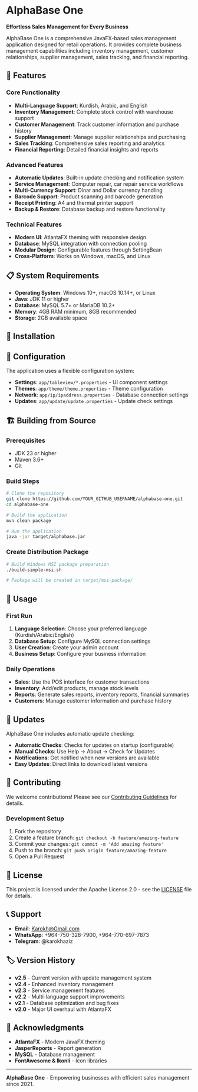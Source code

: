 # AlphaBase One

**Effortless Sales Management for Every Business**

AlphaBase One is a comprehensive JavaFX-based sales management application designed for retail operations. It provides complete business management capabilities including inventory management, customer relationships, supplier management, sales tracking, and financial reporting.

## 🌟 Features

### Core Functionality
- **Multi-Language Support**: Kurdish, Arabic, and English
- **Inventory Management**: Complete stock control with warehouse support
- **Customer Management**: Track customer information and purchase history
- **Supplier Management**: Manage supplier relationships and purchasing
- **Sales Tracking**: Comprehensive sales reporting and analytics
- **Financial Reporting**: Detailed financial insights and reports

### Advanced Features
- **Automatic Updates**: Built-in update checking and notification system
- **Service Management**: Computer repair, car repair service workflows
- **Multi-Currency Support**: Dinar and Dollar currency handling
- **Barcode Support**: Product scanning and barcode generation
- **Receipt Printing**: A4 and thermal printer support
- **Backup & Restore**: Database backup and restore functionality

### Technical Features
- **Modern UI**: AtlantaFX theming with responsive design
- **Database**: MySQL integration with connection pooling
- **Modular Design**: Configurable features through SettingBean
- **Cross-Platform**: Works on Windows, macOS, and Linux

## 📋 System Requirements

- **Operating System**: Windows 10+, macOS 10.14+, or Linux
- **Java**: JDK 11 or higher
- **Database**: MySQL 5.7+ or MariaDB 10.2+
- **Memory**: 4GB RAM minimum, 8GB recommended
- **Storage**: 2GB available space

## 🚀 Installation


## 🔧 Configuration

The application uses a flexible configuration system:

- **Settings**: `app/tableview/*.properties` - UI component settings
- **Themes**: `app/theme/theme.properties` - Theme configuration  
- **Network**: `app/ip/ipaddress.properties` - Database connection settings
- **Updates**: `app/update/update.properties` - Update check settings

## 🏗️ Building from Source

### Prerequisites
- JDK 23 or higher
- Maven 3.6+
- Git

### Build Steps
```bash
# Clone the repository
git clone https://github.com/YOUR_GITHUB_USERNAME/alphabase-one.git
cd alphabase-one

# Build the application
mvn clean package

# Run the application
java -jar target/alphabase.jar
```

### Create Distribution Package
```bash
# Build Windows MSI package preparation
./build-simple-msi.sh

# Package will be created in target/msi-package/
```

## 📖 Usage

### First Run
1. **Language Selection**: Choose your preferred language (Kurdish/Arabic/English)
2. **Database Setup**: Configure MySQL connection settings
3. **User Creation**: Create your admin account
4. **Business Setup**: Configure your business information

### Daily Operations
- **Sales**: Use the POS interface for customer transactions
- **Inventory**: Add/edit products, manage stock levels
- **Reports**: Generate sales reports, inventory reports, financial summaries
- **Customers**: Manage customer information and purchase history

## 🔄 Updates

AlphaBase One includes automatic update checking:
- **Automatic Checks**: Checks for updates on startup (configurable)
- **Manual Checks**: Use Help → About → Check for Updates
- **Notifications**: Get notified when new versions are available
- **Easy Updates**: Direct links to download latest versions

## 🤝 Contributing

We welcome contributions! Please see our [Contributing Guidelines](CONTRIBUTING.md) for details.

### Development Setup
1. Fork the repository
2. Create a feature branch: `git checkout -b feature/amazing-feature`
3. Commit your changes: `git commit -m 'Add amazing feature'`
4. Push to the branch: `git push origin feature/amazing-feature`
5. Open a Pull Request

## 📝 License

This project is licensed under the Apache License 2.0 - see the [LICENSE](LICENSE) file for details.

## 📞 Support

- **Email**: Karokh@Gmail.com
- **WhatsApp**: +964-750-328-7900, +964-770-697-7873
- **Telegram**: @karokhaziz


## 🏷️ Version History

- **v2.5** - Current version with update management system
- **v2.4** - Enhanced inventory management
- **v2.3** - Service management features
- **v2.2** - Multi-language support improvements
- **v2.1** - Database optimization and bug fixes
- **v2.0** - Major UI overhaul with AtlantaFX

## 🙏 Acknowledgments

- **AtlantaFX** - Modern JavaFX theming
- **JasperReports** - Report generation
- **MySQL** - Database management
- **FontAwesome & Ikonli** - Icon libraries

---

**AlphaBase One** - Empowering businesses with efficient sales management since 2021.
